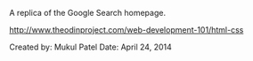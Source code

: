 A replica of the Google Search homepage.

http://www.theodinproject.com/web-development-101/html-css

Created by: Mukul Patel
Date: April 24, 2014
